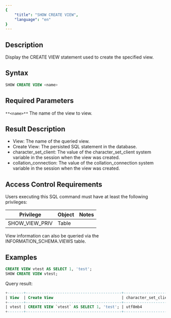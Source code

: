 ```yaml
---
{
    "title": "SHOW CREATE VIEW",
    "language": "en"
}
---
```


## Description

Display the CREATE VIEW statement used to create the specified view.

## Syntax

```sql
SHOW CREATE VIEW <name>
```

## Required Parameters

`**<name>**`  The name of the view to view.

## Result Description

- View: The name of the queried view.
- Create View: The persisted SQL statement in the database.
- character_set_client: The value of the character_set_client system variable in the session when the view was created.
- collation_connection: The value of the collation_connection system variable in the session when the view was created.

## Access Control Requirements

Users executing this SQL command must have at least the following privileges:

| Privilege        | Object | Notes |
| ---------------- | ------ | ----- |
| SHOW_VIEW_PRIV   | Table  |       |

View information can also be queried via the INFORMATION_SCHEMA.VIEWS table.

## Examples

```sql
CREATE VIEW vtest AS SELECT 1, 'test';
SHOW CREATE VIEW vtest;
```

Query result:

```sql
+-------+------------------------------------------+----------------------+----------------------+
| View  | Create View                              | character_set_client | collation_connection |
+-------+------------------------------------------+----------------------+----------------------+
| vtest | CREATE VIEW `vtest` AS SELECT 1, 'test'; | utf8mb4              | utf8mb4_0900_bin     |
+-------+------------------------------------------+----------------------+----------------------+
```

